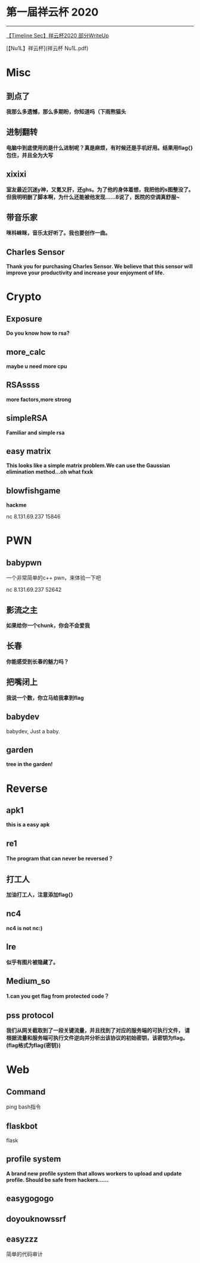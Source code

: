 # 第一届祥云杯 2020

---

[【Timeline Sec】祥云杯2020 部分WriteUp](https://mp.weixin.qq.com/s/0b9nQRxkbu7mDPji_Y8Ghw)

[【Nu1L】祥云杯](祥云杯 Nu1L.pdf)

# Misc

## 到点了

**我那么多遗憾，那么多期盼，你知道吗（下雨熊猫头**

## 进制翻转

**电脑中到底使用的是什么进制呢？真是麻烦，有时候还是手机好用。结果用flag{}包住，并且全为大写**

## xixixi

**室友最近沉迷y神，又氪又肝，还ghs。为了他的身体着想，我把他的s图整没了。但我明明删了脚本啊，为什么还能被他发现......8说了，医院的空调真舒服~**

## 带音乐家

**咪枓崃眯，音乐太好听了。我也要创作一曲。**

## Charles Sensor

**Thank you for purchasing Charles Sensor. We believe that this sensor will improve your productivity and increase your enjoyment of life.**

# Crypto

## Exposure

**Do you know how to rsa?**

## more_calc

**maybe u need more cpu**

## RSAssss

**more factors,more strong**

## simpleRSA

**Familiar and simple rsa**

## easy matrix

**This looks like a simple matrix problem.We can use the Gaussian elimination method...oh what fxxk**

## blowfishgame

**hackme**

nc 8.131.69.237 15846



# PWN

## babypwn

一个非常简单的c++ pwn，来体验一下吧

nc 8.131.69.237 52642

## 影流之主

**如果给你一个chunk，你会不会爱我**

## 长春

**你能感受到长春的魅力吗？**

## 把嘴闭上

**我说一个数，你立马给我拿到flag**

## babydev

babydev, Just a baby.

## garden

**tree in the garden!**



# Reverse

## apk1

**this is a easy apk**

## re1

**The program that can never be reversed？**

## 打工人

**加油打工人，注意添加flag{}**

## nc4

**nc4 is not nc:)**

## lre

**似乎有图片被隐藏了。**

## Medium_so

**1.can you get flag from protected code？**

## pss  protocol

**我们从网关截取到了一段关键流量，并且找到了对应的服务端的可执行文件， 请根据流量和服务端可执行文件逆向并分析出该协议的初始密钥，该密钥为flag。 (flag格式为flag{密钥})**



# Web

## Command

ping bash指令

## flaskbot

flask

## profile system

**A brand new profile system that allows workers to upload and update profile. Should be safe from hackers......**

## easygogogo

## doyouknowssrf

## easyzzz

简单的代码审计 